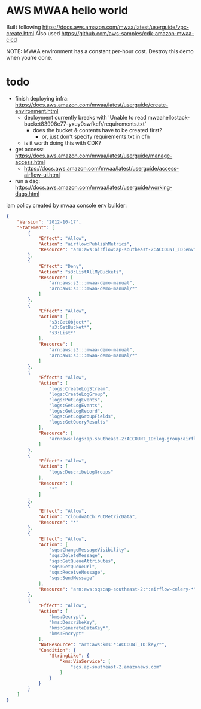 # AWS MWAA hello world

Built following https://docs.aws.amazon.com/mwaa/latest/userguide/vpc-create.html
Also used https://github.com/aws-samples/cdk-amazon-mwaa-cicd

NOTE: MWAA environment has a constant per-hour cost. Destroy this demo when
you're done.

# todo
- finish deploying infra: https://docs.aws.amazon.com/mwaa/latest/userguide/create-environment.html
    - deployment currently breaks with 'Unable to read mwaahellostack-bucket83908e77-yxuy0swfkcfr/requirements.txt'
        - does the bucket & contents have to be created first?
            - or, just don't specify requirements.txt in cfn
    - is it worth doing this with CDK?
- get access: https://docs.aws.amazon.com/mwaa/latest/userguide/manage-access.html
    - https://docs.aws.amazon.com/mwaa/latest/userguide/access-airflow-ui.html
- run a dag: https://docs.aws.amazon.com/mwaa/latest/userguide/working-dags.html

iam policy created by mwaa console env builder:
```json
{
    "Version": "2012-10-17",
    "Statement": [
        {
            "Effect": "Allow",
            "Action": "airflow:PublishMetrics",
            "Resource": "arn:aws:airflow:ap-southeast-2:ACCOUNT_ID:environment/MyAirflowEnvironment"
        },
        {
            "Effect": "Deny",
            "Action": "s3:ListAllMyBuckets",
            "Resource": [
                "arn:aws:s3:::mwaa-demo-manual",
                "arn:aws:s3:::mwaa-demo-manual/*"
            ]
        },
        {
            "Effect": "Allow",
            "Action": [
                "s3:GetObject*",
                "s3:GetBucket*",
                "s3:List*"
            ],
            "Resource": [
                "arn:aws:s3:::mwaa-demo-manual",
                "arn:aws:s3:::mwaa-demo-manual/*"
            ]
        },
        {
            "Effect": "Allow",
            "Action": [
                "logs:CreateLogStream",
                "logs:CreateLogGroup",
                "logs:PutLogEvents",
                "logs:GetLogEvents",
                "logs:GetLogRecord",
                "logs:GetLogGroupFields",
                "logs:GetQueryResults"
            ],
            "Resource": [
                "arn:aws:logs:ap-southeast-2:ACCOUNT_ID:log-group:airflow-MyAirflowEnvironment-*"
            ]
        },
        {
            "Effect": "Allow",
            "Action": [
                "logs:DescribeLogGroups"
            ],
            "Resource": [
                "*"
            ]
        },
        {
            "Effect": "Allow",
            "Action": "cloudwatch:PutMetricData",
            "Resource": "*"
        },
        {
            "Effect": "Allow",
            "Action": [
                "sqs:ChangeMessageVisibility",
                "sqs:DeleteMessage",
                "sqs:GetQueueAttributes",
                "sqs:GetQueueUrl",
                "sqs:ReceiveMessage",
                "sqs:SendMessage"
            ],
            "Resource": "arn:aws:sqs:ap-southeast-2:*:airflow-celery-*"
        },
        {
            "Effect": "Allow",
            "Action": [
                "kms:Decrypt",
                "kms:DescribeKey",
                "kms:GenerateDataKey*",
                "kms:Encrypt"
            ],
            "NotResource": "arn:aws:kms:*:ACCOUNT_ID:key/*",
            "Condition": {
                "StringLike": {
                    "kms:ViaService": [
                        "sqs.ap-southeast-2.amazonaws.com"
                    ]
                }
            }
        }
    ]
}
```
